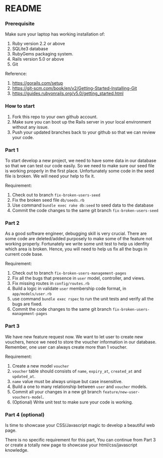 # README

### Prerequisite

Make sure your laptop has working installation of:
1. Ruby version 2.2 or above
2. SQLite3 database
3. RubyGems packaging system.
4. Rails version 5.0 or above
5. Git

Reference:
1. https://gorails.com/setup
2. https://git-scm.com/book/en/v2/Getting-Started-Installing-Git
3. https://guides.rubyonrails.org/v5.0/getting_started.html


### How to start

1. Fork this repo to your own github account.
2. Make sure you can boot up the Rails server in your local environment without any issue.
3. Push your updated branches back to your github so that we can review your code.

### Part 1
To start develop a new project, we need to have some data in our database
so that we can test our code easily. So we need to make sure our seed file is working
properly in the first place. Unfortunately some code in the seed file is broken.
We will need your help to fix it.

Requirement:
1. Check out to branch `fix-broken-users-seed`
2. Fix the broken seed file `db/seeds.rb`
3. Use command `bundle exec rake db:seed` to seed data to the database
4. Commit the code changes to the same git branch `fix-broken-users-seed`

### Part 2

As a good software engineer, debugging skill is very crucial. There are some
code are deleted/added purposely to make some of the feature not working properly.
Fortunately we write some unit test to help us idenfity which area is broken.
Hence, you will need to help us fix all the bugs in current code base.

Requirement:
1. Check out to branch `fix-broken-users-management-pages`
2. Fix all the bugs that presence in `user` model, controller, and views.
3. Fix missing routes in `config/routes.rb`
4. Build a logic in validate `user` membership code format, in `app/models/user.rb`
5. use command `bundle exec rspec` to run the unit tests and verify all the bugs are fixed.
6. Commit the code changes to the same git branch `fix-broken-users-management-pages`

### Part 3

We have new feature request now. We want to let user to create new vouchers,
hence we need to store the voucher information in our database. Remember,
one user can always create more than 1 voucher.

Requirement:
1. Create a new model `voucher`
2. `voucher` table should consists of `name`, `expiry_at`, `created_at` and `updated_at`.
3. `name` value must be always unique but case insensitive.
4. Build a one to many relationship between `user` and `voucher` models.
5. Commit all your changes in a new git branch `feature/new-user-vouchers-model`.
6. (Optional) Write unit test to make sure your code is working.

### Part 4 (optional)

Is time to showcase your CSS/Javascript magic to develop a beautiful web page.

There is no specific requirement for this part,
You can continue from Part 3 or create a totally new page to showcase your html/css/javascript knowledge.
